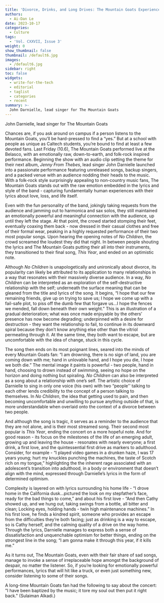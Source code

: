 ```yaml
---
title: 'Divorce, Drinks, and Long Drives: The Mountain Goats Experience'
authors:
  - Ai-Dan Le
date: 2023-10-17
categories:
  - Culture
tags:
  - 'Vol. CXXVII, Issue 3'
weight: 0
show_thumbnail: false
thumbnail: /default6.jpg
images:
  - /default6.jpg
sidebar: right
toc: false
widgets:
  - write-for-the-tech
  - editorial
  - taglist
  - categories
  - recent
summary: >-
  John Darnielle, lead singer for The Mountain Goats
---
```

John Darnielle, lead singer for The Mountain Goats

Chances are, if you ask around on campus if a person listens to the Mountain Goats, you’ll be hard-pressed to find a “yes.” But at a school with people as unique as Caltech students, you’re bound to find at least a few devoted fans. Last Friday (10.6), The Mountain Goats performed live at the Belasco, with an emotionally raw, down-to-earth, and folk-rock inspired performance. Beginning the show with an audio clip setting the theme for their next album, _Jenny From Thebes_, lead singer John Darnielle launched into a passionate performance featuring unreleased songs, backup singers, and a packed venue with an audience nodding their heads to the music. With a folk-rock style surprisingly appealing to non-country music fans, The Mountain Goats stands out with the raw emotion embedded in the lyrics and style of the band - capturing fundamentally human experiences with their lyrics about love, loss, and life itself.

Even with the fun personality of the band, jokingly taking requests from the audience and jamming out to harmonica and sax solos, they still maintained an emotionally powerful and meaningful connection with the audience, up until they left the stage. At that point, the crowd started stomping their feet, eventually coaxing them back - now dressed in their casual clothes and free of their formal wear, peaking in a highly requested performance of their two most popular songs. Upon hearing the opening notes of _No Children_, the crowd screamed the loudest they did that night. In between people shouting the lyrics and The Mountain Goats putting their all into their instruments, they transitioned to their final song, _This Year_, and ended on an optimistic note.

Although _No Children_ is unapologetically and unironically about divorce, its popularity can likely be attributed to its application to many relationships in a way that resonates with their massively diverse audience. In a way, _No Children_ can be interpreted as an exploration of the self-destructive relationship with the self; underneath the surface meaning that can be gleaned from the title and lyrics of the song. It begins, “I hope that our few remaining friends, give up on trying to save us; I hope we come up with a fail-safe plot, to piss off the dumb few that forgave us…I hope the fences we mended, fall down beneath their own weight.” This is an illustration of a gradual deterioration; what was once made enjoyable by the others’ presence has now become degrading; underpinned with a desire for destruction - they want the relationship to fail, to continue in its downward spiral because they don’t know anything else other than the vitriol permeating through it. At the same time, they both want to escape, but are uncomfortable with the idea of change, stuck in this cycle.

The song then ends on its most poignant lines, seared into the minds of every Mountain Goats fan: “I am drowning, there is no sign of land, you are coming down with me; hand in unlovable hand, and I hope you die, I hope we both die.” The mental image it paints is powerful - two people, hand in hand, choosing to drown instead of swimming, seeing no hope on the horizon and doing nothing but spiraling. _No Children_ can also be interpreted as a song about a relationship with one’s self. The artistic choice of Darnielle to sing in only one voice (his own) with two “people'' talking to each other lends credibility to the concept of a person talking to themselves. In _No Children_, the idea that getting used to pain, and then becoming uncomfortable and unwilling to pursue anything outside of that, is more understandable when overlaid onto the context of a divorce between two people.

And although the song is tragic, it serves as a reminder to the audience that they are not alone, and is their most streamed song. Their second most popular is _This Year_, ending the concert on a more hopeful note. And for good reason - its focus on the milestones of the life of an emerging adult, growing up and leaving the house - resonates with nearly everyone; a first drink, a first love, and the quintessential first drive as markers to adulthood. Consider, for example - “I played video games in a drunken haze, I was 17 years young; hurt my knuckles punching the machines, the taste of Scotch rich on my tongue,” highlighting the the inherent rage associated with an adolescent’s transition into adulthood, in a body or environment that doesn’t align with the mind, expressed through Darnielle’s lyrics in the form of determined optimism.

Complexity is layered on with lyrics surrounding his home life - “I drove home in the California dusk…pictured the look on my stepfather’s face, ready for the bad things to come,” and about his first love - “And then Cathy showed up, and we hung out, taking swings from a bottle, all bitter and clean; Locking eyes, holding hands - twin high maintenance machines.” In his first love, he finds a kindred spirit, someone who provides an escape from the difficulties they’re both facing; just as drinking is a way to escape, so is Cathy herself, and the calming quality of a drive on the way home. Through the lyrics, Darnielle manages to express both a sense of dissatisfaction and unquenchable optimism for better things, ending on the strongest line in the song; “I am gonna make it through this year, if it kills me.”

As it turns out, The Mountain Goats, even with their fair share of sad songs, manage to invoke a sense of irreplaceable hope amongst the background of despair, no matter the listener. So, if you’re looking for emotionally powerful performances, lyrics that will hit like a truck, or even just something new, consider listening to some of their songs.

A long-time Mountain Goats fan had the following to say about the concert: "I have been baptized by the music; it tore my soul out then put it right back." (Sulaiman Alkadi.)


